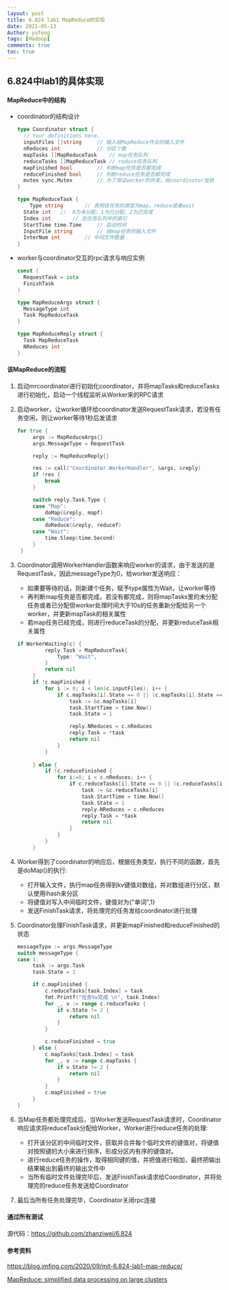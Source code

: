 ```yaml
---
layout: post
title: 6.824 lab1 MapReduce的实现
date: 2021-05-13
Author: yufeng 
tags: [Hadoop]
comments: true
toc: true
---
```


## 6.824中lab1的具体实现

#### MapReduce中的结构

* coordinator的结构设计

  ```go
  type Coordinator struct {
  	// Your definitions here.
  	inputFiles []string		// 输入给MapReduce作业的输入文件
  	nReduces int			// 分区个数
  	mapTasks []MapReduceTask	// map任务队列
  	reduceTasks []MapReduceTask	// reduce任务队列
  	mapFinished bool		// 判断map任务是否都完成
  	reduceFinished bool		// 判断reduce任务是否都完成
  	mutex sync.Mutex		// 为了保证worker的并发，给coordinator加锁
  }
  
  type MapReduceTask {
      Type string		// 表明该任务的类型为map，reduce或者wait
  	State int	//  0为未分配，1为已分配，2为已完成
  	Index int		// 在任务队列中的索引
  	StartTime time.Time		// 启动时间
  	InputFile string		// 给map任务的输入文件
  	InterNum int		// 中间文件数量
  }
  ```

* worker与coordinator交互的rpc请求与响应实例

  ```go
  const (
  	RequestTask = iota
  	FinishTask
  )
  
  type MapReduceArgs struct {
  	MessageType int
  	Task MapReduceTask
  }
  
  type MapReduceReply struct {
  	Task MapReduceTask
  	NReduces int
  }
  ```

#### 该MapReduce的流程

1. 启动mrcoordinator进行初始化coordinator，并将mapTasks和reduceTasks进行初始化，启动一个线程监听从Worker来的RPC请求

2. 启动worker，让worker循环给coordinator发送RequestTask请求，若没有任务空闲，则让worker等待1秒后发请求

   ```go
   for true {
   		args := MapReduceArgs{}
   		args.MessageType = RequestTask
   
   		reply := MapReduceReply{}
   
   		res := call("Coordinator.WorkerHandler", &args, &reply)
   		if !res {
   			break
   		}
   
   		switch reply.Task.Type {
   		case "Map":
   			doMap(&reply, mapf)
   		case "Reduce":
   			doReduce(&reply, reducef)
   		case "Wait":
   			time.Sleep(time.Second)
   		}
   	}
   ```

3. Coordinator调用WorkerHandler函数来响应worker的请求，由于发送的是RequestTask，因此messageType为0，给worker发送响应：

   * 如果要等待的话，则新建个任务，赋予type属性为Wait，让worker等待
   * 再判断map任务是否都完成，若没有都完成，则将mapTasks里的未分配任务或者已分配但worker处理时间大于10s的任务重新分配给另一个worker，并更新mapTask的相关属性
   * 若map任务已经完成，则进行reduceTask的分配，并更新reduceTask相关属性

   ```go
   if WorkerWaiting(c) {
   			reply.Task = MapReduceTask{
   				Type: "Wait",
   			}
   			return nil
   		}
   		if !c.mapFinished {
   			for i := 0; i < len(c.inputFiles); i++ {
   				if c.mapTasks[i].State == 0 || (c.mapTasks[i].State == 1 && time.Since(c.mapTasks[i].StartTime) > 10*time.Second) {
   					task := &c.mapTasks[i]
   					task.StartTime = time.Now()
   					task.State = 1
   
   					reply.NReduces = c.nReduces
   					reply.Task = *task
   					return nil
   				}
   			}
   			
   		} else {
   			if !c.reduceFinished {
   				for i:=0; i < c.nReduces; i++ {
   					if c.reduceTasks[i].State == 0 || (c.reduceTasks[i].State == 1 && time.Since(c.reduceTasks[i].StartTime) > 10*time.Second) {
   						task := &c.reduceTasks[i]
   						task.StartTime = time.Now()
   						task.State = 1
   						reply.NReduces = c.nReduces
   						reply.Task = *task
   						return nil
   					}
   				}
   			}
   		}
   ```

4. Worker得到了coordinator的响应后，根据任务类型，执行不同的函数，首先是doMap()的执行:

   * 打开输入文件，执行map任务得到kv键值对数组，并对数组进行分区，默认使用ihash来分区
   * 将键值对写入中间临时文件，键值对为{"单词",1}
   * 发送FinishTask请求，将处理完的任务发给coordinator进行处理

5. Coordinator处理FinishTask请求，并更新mapFinished和reduceFinished的状态

   ```go
   messageType := args.MessageType
   switch messageType {	
   case 1:
   		task := args.Task
   		task.State = 2
   
   		if c.mapFinished {
   			c.reduceTasks[task.Index] = task
   			fmt.Printf("任务%v完成 \n", task.Index)
   			for _, v := range c.reduceTasks {
   				if v.State != 2 {
   					return nil
   				}
   			}
   
   			c.reduceFinished = true
   		} else {
   			c.mapTasks[task.Index] = task
   			for _, v := range c.mapTasks {
   				if v.State != 2 {
   					return nil
   				}
   			}
   			c.mapFinished = true
   		}
   }
   ```

6. 当Map任务都处理完成后，当Worker发送RequestTask请求时，Coordinator响应请求将reduceTask分配给Worker，Worker进行reduce任务的处理:

   * 打开该分区的中间临时文件，获取并合并每个临时文件的键值对，将键值对按照键的大小来进行排序，形成分区内有序的键值对。
   * 进行reduce任务的操作，取得相同键的值，并把值进行相加，最终把输出结果输出到最终的输出文件中
   * 当所有临时文件处理完毕后，发送FinishTask请求给Coordinator，并将处理完的reduce任务发送给Coordinator

7. 最后当所有任务处理完毕，Coordinator关闭rpc连接

#### **通过所有测试**

源代码：https://github.com/zhanziwei/6.824

#### 参考资料

https://blog.imfing.com/2020/09/mit-6.824-lab1-map-reduce/

[MapReduce: simplified data processing on large clusters](https://dl.acm.org/doi/abs/10.1145/1327452.1327492)


